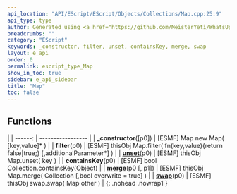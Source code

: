 ```yaml
---
api_location: "API/EScript/EScript/Objects/Collections/Map.cpp:25:9"
api_type: type
author: Generated using <a href="https://github.com/MeisterYeti/WhatsUpDoc">WhatsUpDoc</a>
breadcrumbs: ""
category: "EScript"
keywords: _constructor, filter, unset, containsKey, merge, swap
layout: e_api
order: 0
permalink: escript_type_Map
show_in_toc: true
sidebar: e_api_sidebar
title: "Map"
toc: false
---
```


## Functions

|
| ------: | ----------------- |
| **_constructor**([p0]) | [ESMF] Map new Map( [key,value]\* ) |
| **filter**(p0) | [ESMF] thisObj Map.filter( fn(key,value){return false\|true;} [,additionalParameter\*] ) |
| **[unset](classEScript_1_1Map#classEScript_1_1Map_1a246ae39c2d0516ec17fc8a3f52d9013a)**(p0) | [ESMF] thisObj Map.unset( key ) |
| **containsKey**(p0) | [ESMF] bool Collection.containsKey(Object) |
| **[merge](classEScript_1_1Map#classEScript_1_1Map_1a66888a941e36a39b7c068b203b555c3f)**(p0 [, p1]) | [ESMF] thisObj Map.merge( Collection [,bool overwrite = true] ) |
| **[swap](classEScript_1_1Map#classEScript_1_1Map_1aa1f50096c32fc225079f0859caca487e)**(p0) | [ESMF] thisObj swap.swap( Map other ) |
{: .nohead .nowrap1 }
